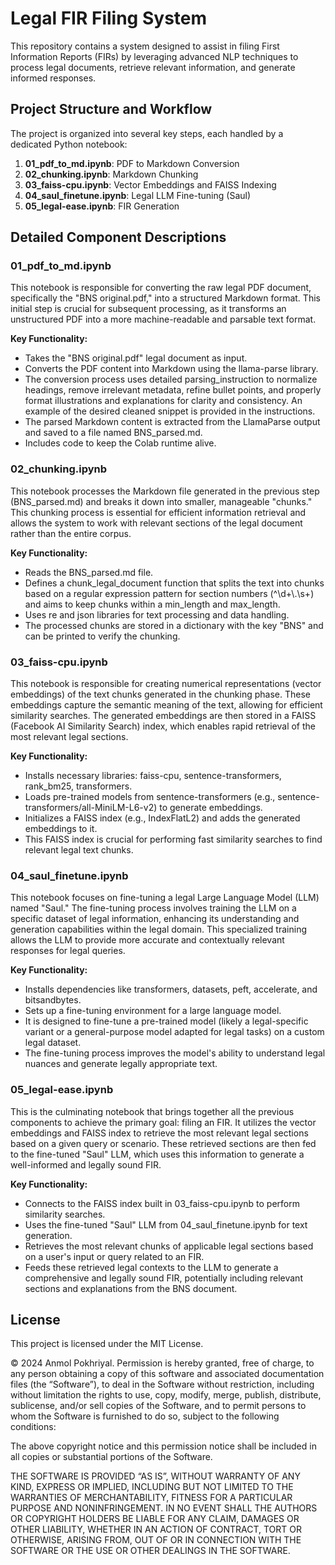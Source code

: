 # **Legal FIR Filing System**

This repository contains a system designed to assist in filing First Information Reports (FIRs) by leveraging advanced NLP techniques to process legal documents, retrieve relevant information, and generate informed responses.

## **Project Structure and Workflow**

The project is organized into several key steps, each handled by a dedicated Python notebook:

1. **01\_pdf\_to\_md.ipynb**: PDF to Markdown Conversion  
2. **02\_chunking.ipynb**: Markdown Chunking  
3. **03\_faiss-cpu.ipynb**: Vector Embeddings and FAISS Indexing  
4. **04\_saul\_finetune.ipynb**: Legal LLM Fine-tuning (Saul)  
5. **05\_legal-ease.ipynb**: FIR Generation

## **Detailed Component Descriptions**

### **01\_pdf\_to\_md.ipynb**

This notebook is responsible for converting the raw legal PDF document, specifically the "BNS original.pdf," into a structured Markdown format. This initial step is crucial for subsequent processing, as it transforms an unstructured PDF into a more machine-readable and parsable text format.

**Key Functionality:**

* Takes the "BNS original.pdf" legal document as input.  
* Converts the PDF content into Markdown using the llama-parse library.  
* The conversion process uses detailed parsing\_instruction to normalize headings, remove irrelevant metadata, refine bullet points, and properly format illustrations and explanations for clarity and consistency. An example of the desired cleaned snippet is provided in the instructions.  
* The parsed Markdown content is extracted from the LlamaParse output and saved to a file named BNS\_parsed.md.  
* Includes code to keep the Colab runtime alive.

### **02\_chunking.ipynb**

This notebook processes the Markdown file generated in the previous step (BNS\_parsed.md) and breaks it down into smaller, manageable "chunks." This chunking process is essential for efficient information retrieval and allows the system to work with relevant sections of the legal document rather than the entire corpus.

**Key Functionality:**

* Reads the BNS\_parsed.md file.  
* Defines a chunk\_legal\_document function that splits the text into chunks based on a regular expression pattern for section numbers (^\\d+\\.\\s+) and aims to keep chunks within a min\_length and max\_length.  
* Uses re and json libraries for text processing and data handling.  
* The processed chunks are stored in a dictionary with the key "BNS" and can be printed to verify the chunking.

### **03\_faiss-cpu.ipynb**

This notebook is responsible for creating numerical representations (vector embeddings) of the text chunks generated in the chunking phase. These embeddings capture the semantic meaning of the text, allowing for efficient similarity searches. The generated embeddings are then stored in a FAISS (Facebook AI Similarity Search) index, which enables rapid retrieval of the most relevant legal sections.

**Key Functionality:**

* Installs necessary libraries: faiss-cpu, sentence-transformers, rank\_bm25, transformers.  
* Loads pre-trained models from sentence-transformers (e.g., sentence-transformers/all-MiniLM-L6-v2) to generate embeddings.  
* Initializes a FAISS index (e.g., IndexFlatL2) and adds the generated embeddings to it.  
* This FAISS index is crucial for performing fast similarity searches to find relevant legal text chunks.

### **04\_saul\_finetune.ipynb**

This notebook focuses on fine-tuning a legal Large Language Model (LLM) named "Saul." The fine-tuning process involves training the LLM on a specific dataset of legal information, enhancing its understanding and generation capabilities within the legal domain. This specialized training allows the LLM to provide more accurate and contextually relevant responses for legal queries.

**Key Functionality:**

* Installs dependencies like transformers, datasets, peft, accelerate, and bitsandbytes.  
* Sets up a fine-tuning environment for a large language model.  
* It is designed to fine-tune a pre-trained model (likely a legal-specific variant or a general-purpose model adapted for legal tasks) on a custom legal dataset.  
* The fine-tuning process improves the model's ability to understand legal nuances and generate legally appropriate text.

### **05\_legal-ease.ipynb**

This is the culminating notebook that brings together all the previous components to achieve the primary goal: filing an FIR. It utilizes the vector embeddings and FAISS index to retrieve the most relevant legal sections based on a given query or scenario. These retrieved sections are then fed to the fine-tuned "Saul" LLM, which uses this information to generate a well-informed and legally sound FIR.

**Key Functionality:**

* Connects to the FAISS index built in 03\_faiss-cpu.ipynb to perform similarity searches.  
* Uses the fine-tuned "Saul" LLM from 04\_saul\_finetune.ipynb for text generation.  
* Retrieves the most relevant chunks of applicable legal sections based on a user's input or query related to an FIR.  
* Feeds these retrieved legal contexts to the LLM to generate a comprehensive and legally sound FIR, potentially including relevant sections and explanations from the BNS document.


## **License**

This project is licensed under the MIT License.

© 2024 Anmol Pokhriyal. Permission is hereby granted, free of charge, to any person obtaining a copy of this software and associated documentation files (the “Software”), to deal in the Software without restriction, including without limitation the rights to use, copy, modify, merge, publish, distribute, sublicense, and/or sell copies of the Software, and to permit persons to whom the Software is furnished to do so, subject to the following conditions:

The above copyright notice and this permission notice shall be included in all copies or substantial portions of the Software.

THE SOFTWARE IS PROVIDED “AS IS”, WITHOUT WARRANTY OF ANY KIND, EXPRESS OR IMPLIED, INCLUDING BUT NOT LIMITED TO THE WARRANTIES OF MERCHANTABILITY, FITNESS FOR A PARTICULAR PURPOSE AND NONINFRINGEMENT. IN NO EVENT SHALL THE AUTHORS OR COPYRIGHT HOLDERS BE LIABLE FOR ANY CLAIM, DAMAGES OR OTHER LIABILITY, WHETHER IN AN ACTION OF CONTRACT, TORT OR OTHERWISE, ARISING FROM, OUT OF OR IN CONNECTION WITH THE SOFTWARE OR THE USE OR OTHER DEALINGS IN THE SOFTWARE.